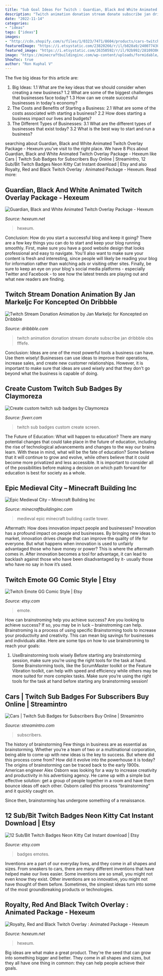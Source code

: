 ```yaml
---
title: "Sub Goal Ideas For Twitch : Guardian, Black And White Animated Twitch Overlay Package"
description: "Twitch animation donation stream donate subscribe jan dribbble obs fffefe"
date: "2022-11-14"
categories:
- "ideas"
tags: ["ideas"]
images:
- "http://cdn.shopify.com/s/files/1/0323/7471/8604/products/cars-twitch-sub-badges-pack_1200x1200.jpg?v=1592866958"
featuredImage: "https://i.etsystatic.com/23820266/r/il/b828a9/2400774302/il_794xN.2400774302_dfz4.jpg"
featured_image: "https://i.etsystatic.com/26350592/r/il/92b992/2810930607/il_fullxfull.2810930607_e3gb.jpg"
image: "https://minecraftbuildinginc.com/wp-content/uploads/formidable/5/Epic-Medieval-City-Minecraft-Building-Ideas-castle-tower-amazing.jpg"
ShowToc: true
author: "Ron Kuphal V"
---
```



The five big ideas for this article are:
1. Big Ideas: 
1.1 What are the key ideas that we should consider when creating a new business? 
1.2 What are some of the biggest challenges that businesses face today? 
1.3 How can we create successful businesses in today's economy? 
2. The Costs and Benefits of Starting a Business: 
2.1 What are some of the costs associated with starting a business? 
2.2 How does starting a business impact our lives and budgets? 
3. The Different Types of Businesses: 
3.1 What are the different types of businesses that exist today? 
3.2 What is the best way to start and run a business?

	

		
searching about Guardian, Black and White Animated Twitch Overlay Package - Hexeum you've visit to the right place. We have 8 Pics about Guardian, Black and White Animated Twitch Overlay Package - Hexeum like Cars | Twitch Sub Badges for Subscribers Buy Online | Streamintro, 12 Sub/Bit Twitch Badges Neon Kitty Cat Instant download | Etsy and also Royalty, Red and Black Twitch Overlay : Animated Package - Hexeum. Read more:
		
    
## Guardian, Black And White Animated Twitch Overlay Package - Hexeum

<img loading=lazy src="https://www.hexeum.net/wp-content/uploads/2021/05/full-pack-1536x864.png" onerror="this.onerror=null;this.src='https://tse2.mm.bing.net/th?id=OIP.jblSRglm1DGf37_ht5BfzgHaEK&amp;pid=15.1';" alt="Guardian, Black and White Animated Twitch Overlay Package - Hexeum">

_Source: hexeum.net_

>hexeum. 

	

Conclusion: How do you start a successful blog and keep it going?
There are a few key things you can do to start and keep your blog running smoothly. First, make sure you have a good website design that looks professional and easy to navigate. You'll also want to make sure your content is fresh and interesting, since people will likely be reading your blog for information rather than watching ads or visiting other sites. Finally, be sure to keep an eye on your blog's social media platforms - especially Twitter and Facebook - to see how the latest trends are playing out and what new readers are finding.

    
## Twitch Stream Donation Animation By Jan Markeljc For Koncepted On Dribbble

<img loading=lazy src="https://cdn.dribbble.com/users/77545/screenshots/3407618/animation.gif" onerror="this.onerror=null;this.src='https://tse1.mm.bing.net/th?id=OIP.iLjupwv0gO6BIxaV0pmZ0QHaFj&amp;pid=15.1';" alt="Twitch Stream Donation Animation by Jan Markeljc for Koncepted on Dribbble">

_Source: dribbble.com_

>twitch animation donation stream donate subscribe jan dribbble obs fffefe. 

	

Conclusion: Ideas are one of the most powerful tools a business can have. Use them wisely!
Businesses can use ideas to improve their operations, increase sales, and create new customer relationships. However, it is important to make sure that ideas are used wisely and that they don't go beyond what the business is capable of doing.

    
## Create Custom Twitch Sub Badges By Claymoreza

<img loading=lazy src="https://fiverr-res.cloudinary.com/images/t_main1,q_auto,f_auto/gigs/121139309/original/7496a2d4303d7fbdc17f1122bf32c723f4e70c3b/create-custom-twitch-sub-badges.png" onerror="this.onerror=null;this.src='https://tse3.mm.bing.net/th?id=OIP.udh9_yrPMFCacABvfQYthAHaE7&amp;pid=15.1';" alt="Create custom twitch sub badges by Claymoreza">

_Source: fiverr.com_

>twitch sub badges custom create screen. 

	

The Future of Education: What will happen to education?
There are many potential changes that could take place in the future of education, including the rise of technological advancements and changes to the way our brains learn. With these in mind, what will be the fate of education? Some believe that it will continue to grow and evolve, while others believe that it could become more privatized and less accessible. It is important to consider all of the possibilities before making a decision on which path forward for education is best for society as a whole.

    
## Epic Medieval City – Minecraft Building Inc

<img loading=lazy src="https://minecraftbuildinginc.com/wp-content/uploads/formidable/5/Epic-Medieval-City-Minecraft-Building-Ideas-castle-tower-amazing.jpg" onerror="this.onerror=null;this.src='https://tse1.mm.bing.net/th?id=OIP.zFfnbWiqYLuj-ipSnLNSDQHaEK&amp;pid=15.1';" alt="Epic Medieval City – Minecraft Building Inc">

_Source: minecraftbuildinginc.com_

>medieval epic minecraft building castle tower. 

	

Aftermath: How does innovation impact people and businesses?
Innovation has a profound impact on people and businesses. By bringing new ideas to market, innovation drives change that can improve the quality of life for everyone. But what happens when innovation is used to unfairly advantaged those who have money or power? This is where the aftermath comes in. After innovation becomes a tool for advantage, it can lead to backlash against those who have been disadvantaged by it- usually those who have no say in how it’s used.

    
## Twitch Emote GG Comic Style | Etsy

<img loading=lazy src="https://i.etsystatic.com/23820266/r/il/b828a9/2400774302/il_794xN.2400774302_dfz4.jpg" onerror="this.onerror=null;this.src='https://tse2.mm.bing.net/th?id=OIP.cDF5yszx3vo9PePoiBVfsgHaHa&amp;pid=15.1';" alt="Twitch Emote GG Comic Style | Etsy">

_Source: etsy.com_

>emote. 

	

How can brainstroming help you achieve success?
Are you looking to achieve success? If so, you may be in luck – brainstroming can help. Brainstroming is a process of using specific Brainstorming tools to increase your productivity and creativity. This can mean big savings for businesses and individuals alike. Here are some tips on how to use brainstroming to reach your goals: 
1. UseBrainstorming tools wisely 
Before starting any brainstorming session, make sure you’re using the right tools for the task at hand. Some Brainstorming tools, like the ScrumMaster toolkit or the Feature Vibration toolkit, can help with speed and efficiency while others may be more suited for more complex tasks. Make sure you’re using the right tools for the task at hand before starting any brainstorming session! 

    
## Cars | Twitch Sub Badges For Subscribers Buy Online | Streamintro

<img loading=lazy src="http://cdn.shopify.com/s/files/1/0323/7471/8604/products/cars-twitch-sub-badges-pack_1200x1200.jpg?v=1592866958" onerror="this.onerror=null;this.src='https://tse1.mm.bing.net/th?id=OIP.MNuTmad5Wss2kGfkxDySXwHaHa&amp;pid=15.1';" alt="Cars | Twitch Sub Badges for Subscribers Buy Online | Streamintro">

_Source: streamintro.com_

>subscribers. 

	

The history of brainstorming
Few things in business are as essential as brainstorming. Whether you’re a team of two or a multinational corporation, being able to come up with new ideas is the key to success. But where did this process come from? How did it evolve into the powerhouse it is today?
The origins of brainstorming can be traced back to the early 1900s. American engineer Alex Osborn was looking for a way to increase creativity and productivity in his advertising agency. He came up with a simple but effective solution: get a group of people together in a room and have them bounce ideas off each other. Osborn called this process “brainstorming” and it quickly caught on.

Since then, brainstorming has undergone something of a renaissance.

    
## 12 Sub/Bit Twitch Badges Neon Kitty Cat Instant Download | Etsy

<img loading=lazy src="https://i.etsystatic.com/26350592/r/il/92b992/2810930607/il_fullxfull.2810930607_e3gb.jpg" onerror="this.onerror=null;this.src='https://tse4.mm.bing.net/th?id=OIP.OK7d2ipRWMGMMOzpVYNYhQHaEK&amp;pid=15.1';" alt="12 Sub/Bit Twitch Badges Neon Kitty Cat Instant download | Etsy">

_Source: etsy.com_

>badges emotes. 

	

Inventions are a part of our everyday lives, and they come in all shapes and sizes. From sneakers to cars, there are many different inventions that have helped make our lives easier. Some inventions are so small, you might not even know they exist. Other inventions are so innovative, you might not have thought of them before. Sometimes, the simplest ideas turn into some of the most groundbreaking products or technologies.

    
## Royalty, Red And Black Twitch Overlay : Animated Package - Hexeum

<img loading=lazy src="https://www.hexeum.net/wp-content/uploads/2021/02/Full-pack-1-768x432.png" onerror="this.onerror=null;this.src='https://tse2.mm.bing.net/th?id=OIP.iSiA4-0yfkgrEA3Y2uey0QHaEK&amp;pid=15.1';" alt="Royalty, Red and Black Twitch Overlay : Animated Package - Hexeum">

_Source: hexeum.net_

>hexeum. 

	

Big ideas are what make a great product. They're the seed that can grow into something bigger and better. They come in all shapes and sizes, but they all have one thing in common: they can help people achieve their goals.

